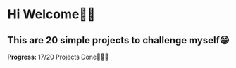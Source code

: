 # Hi Welcome👋🏼
## This are 20 simple projects to challenge myself😁


**Progress:** 17/20 Projects Done👩🏻‍💻
